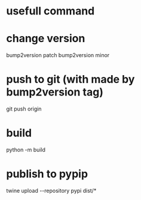 # usefull command

# change version
bump2version patch
bump2version minor

# push to git (with made by bump2version tag)
git push origin

# build
python -m build
# publish to pypip
twine upload --repository pypi dist/*

